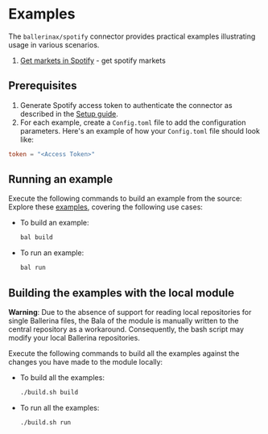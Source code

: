 # Examples

The `ballerinax/spotify` connector provides practical examples illustrating usage in various scenarios.

1. [Get markets in Spotify](https://github.com/ballerina-platform/module-ballerinax-spotify/tree/main/examples/get-markets) - get spotify markets

## Prerequisites

1. Generate Spotify access token to authenticate the connector as described in the [Setup guide](https://central.ballerina.io/ballerinax/spotify/latest#setup-guide).
2. For each example, create a `Config.toml` file to add the configuration parameters. Here's an example of how your `Config.toml` file should look like:

```toml
token = "<Access Token>"
```

## Running an example

Execute the following commands to build an example from the source:
Explore these [examples](https://github.com/module-ballerinax-spotify/tree/main/examples/), covering the following use cases:

* To build an example:

    ```bash
    bal build
    ```

* To run an example:

    ```bash
    bal run
    ```

## Building the examples with the local module

**Warning**: Due to the absence of support for reading local repositories for single Ballerina files, the Bala of the module is manually written to the central repository as a workaround. Consequently, the bash script may modify your local Ballerina repositories.

Execute the following commands to build all the examples against the changes you have made to the module locally:

* To build all the examples:

    ```bash
    ./build.sh build
    ```

* To run all the examples:

    ```bash
    ./build.sh run
    ```

